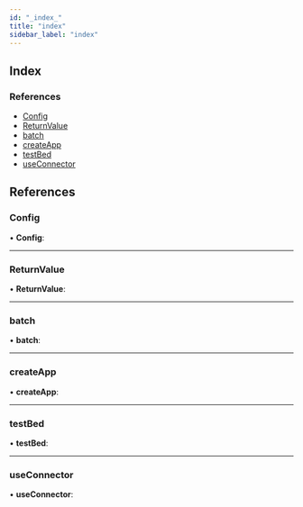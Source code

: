 ```yaml
---
id: "_index_"
title: "index"
sidebar_label: "index"
---
```


## Index

### References

* [Config](_index_.md#config)
* [ReturnValue](_index_.md#returnvalue)
* [batch](_index_.md#batch)
* [createApp](_index_.md#createapp)
* [testBed](_index_.md#testbed)
* [useConnector](_index_.md#useconnector)

## References

###  Config

• **Config**:

___

###  ReturnValue

• **ReturnValue**:

___

###  batch

• **batch**:

___

###  createApp

• **createApp**:

___

###  testBed

• **testBed**:

___

###  useConnector

• **useConnector**:
